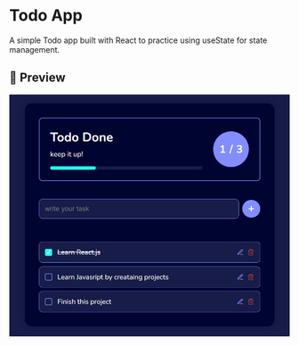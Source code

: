 # Todo App

A simple Todo app built with React to practice using useState for state management.

## 📸 Preview

![To-Do App](public/imgs/design.png)